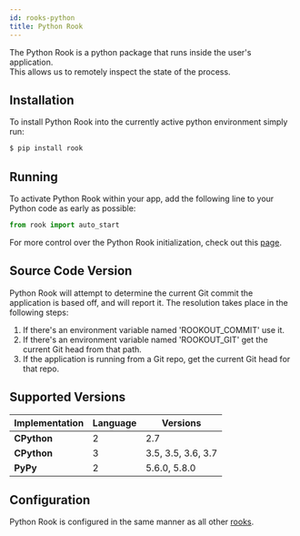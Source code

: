 ```yaml
---
id: rooks-python
title: Python Rook
---
```



The Python Rook is a python package that runs inside the user's application.  
This allows us to remotely inspect the state of the process.

## Installation

To install Python Rook into the currently active python environment simply run:
```bash
$ pip install rook
```

## Running

To activate Python Rook within your app, add the following line to your Python code as early as possible:
```python
from rook import auto_start
```

For more control over the Python Rook initialization, check out this [page](rooks-python_interface.md).

## Source Code Version

Python Rook will attempt to determine the current Git commit the application is based off, and will report it.
The resolution takes place in the following steps:
1. If there's an environment variable named 'ROOKOUT_COMMIT' use it.
1. If there's an environment variable named 'ROOKOUT_GIT' get the current Git head from that path.
1. If the application is running from a Git repo, get the current Git head for that repo.   

## Supported Versions

| Implementation     | Language   | Versions           |
| ------------------ | ---------- | ------------------ |
| **CPython**        | 2          | 2.7                |
| **CPython**        | 3          | 3.5, 3.5, 3.6, 3.7 |
| **PyPy**           | 2          | 5.6.0, 5.8.0       |

## Configuration

Python Rook is configured in the same manner as all other [rooks](rooks-config.md).

